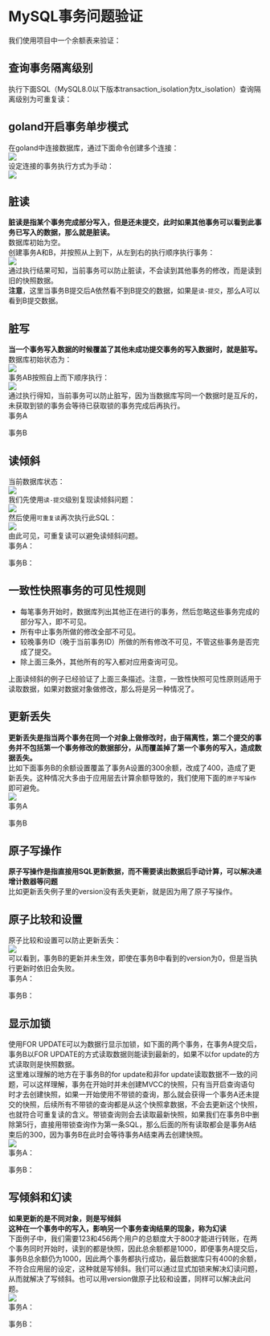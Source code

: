 # MySQL事务问题验证

我们使用项目中一个余额表来验证：

## 查询事务隔离级别 <a id="wiz-toc-0-919485872"></a>

执行下面SQL（MySQL8.0以下版本transaction\_isolation为tx\_isolation）查询隔离级别为可重复读：

## goland开启事务单步模式 <a id="wiz-toc-1-2142266703"></a>

在goland中连接数据库，通过下面命令创建多个连接：  
 ![](../../.gitbook/assets/83460837.png)  
 设定连接的事务执行方式为手动：  
 ![](../../.gitbook/assets/83510532.png)

## 脏读 <a id="wiz-toc-2-1220124985"></a>

**脏读是指某个事务完成部分写入，但是还未提交，此时如果其他事务可以看到此事务已写入的数据，那么就是脏读。**  
 数据库初始为空。  
 创建事务A和B，并按照从上到下，从左到右的执行顺序执行事务：  
 ![](../../.gitbook/assets/83632167.png)  
 通过执行结果可知，当前事务可以防止脏读，不会读到其他事务的修改，而是读到旧的快照数据。  
 **注意**，这里当事务B提交后A依然看不到B提交的数据，如果是`读-提交`，那么A可以看到B提交数据。

## 脏写 <a id="wiz-toc-3-1859851203"></a>

**当一个事务写入数据的时候覆盖了其他未成功提交事务的写入数据时，就是脏写。**  
 数据库初始状态为：  
 ![](../../.gitbook/assets/83935570.png)  
 事务AB按照自上而下顺序执行：  
 ![](../../.gitbook/assets/84430435.png)  
 通过执行得知，当前事务可以防止脏写，因为当数据库写同一个数据时是互斥的，未获取到锁的事务会等待已获取锁的事务完成后再执行。  
 事务A

事务B

## 读倾斜 <a id="wiz-toc-4-986447202"></a>

当前数据库状态：  
 ![](../../.gitbook/assets/84741098.png)  
 我们先使用`读-提交`级别复现读倾斜问题：  
 ![](../../.gitbook/assets/85524960.png)  
 然后使用`可重复读`再次执行此SQL：  
 ![](../../.gitbook/assets/85663212.png)  
 由此可见，可重复读可以避免读倾斜问题。  
 事务A：

事务B：

## 一致性快照事务的可见性规则 <a id="wiz-toc-5-1706903531"></a>

* 每笔事务开始时，数据库列出其他正在进行的事务，然后忽略这些事务完成的部分写入，即不可见。
* 所有中止事务所做的修改全部不可见。
* 较晚事务ID（晚于当前事务ID）所做的所有修改不可见，不管这些事务是否完成了提交。
* 除上面三条外，其他所有的写入都对应用查询可见。

上面读倾斜的例子已经验证了上面三条描述。注意，一致性快照可见性原则适用于读取数据，如果对数据对象做修改，那么将是另一种情况了。

## 更新丢失 <a id="wiz-toc-6-978728015"></a>

**更新丢失是指当两个事务在同一个对象上做修改时，由于隔离性，第二个提交的事务并不包括第一个事务修改的数据部分，从而覆盖掉了第一个事务的写入，造成数据丢失。**  
 比如下面事务B的余额设置覆盖了事务A设置的300余额，改成了400，造成了更新丢失。这种情况大多由于应用层去计算余额导致的，我们使用下面的`原子写操作`即可避免。  
 ![](../../.gitbook/assets/30138891.png)  
 事务A

事务B

## 原子写操作 <a id="wiz-toc-7-1735572237"></a>

**原子写操作是指直接用SQL更新数据，而不需要读出数据后手动计算，可以解决递增计数器等问题**  
 比如更新丢失例子里的version没有丢失更新，就是因为用了原子写操作。

## 原子比较和设置 <a id="wiz-toc-8-783747271"></a>

原子比较和设置可以防止更新丢失：  
 ![](../../.gitbook/assets/29456330.png)  
 可以看到，事务B的更新并未生效，即使在事务B中看到的version为0，但是当执行更新时依旧会失败。  
 事务A：

事务B：

## 显示加锁 <a id="wiz-toc-9-1440558009"></a>

使用FOR UPDATE可以为数据行显示加锁，如下面的两个事务，在事务A提交后，事务B以FOR UPDATE的方式读取数据则能读到最新的，如果不以for update的方式读取则是快照数据。  
 这里难以理解的地方在于事务B的for update和非for update读取数据不一致的问题，可以这样理解，事务在开始时并未创建MVCC的快照，只有当开启查询语句时才去创建快照，如果一开始使用不带锁的查询，那么就会获得一个事务A还未提交的快照，后续所有不带锁的查询都是从这个快照拿数据，不会去更新这个快照，也就符合可重复读的含义。带锁查询则会去读取最新快照，如果我们在事务B中删除第5行，直接用带锁查询作为第一条SQL，那么后面的所有读取都会是事务A结束后的300，因为事务B在此时会等待事务A结束再去创建快照。  
 ![](../../.gitbook/assets/31624299.png)  
 事务A：

事务B：

## 写倾斜和幻读 <a id="wiz-toc-10-2122552930"></a>

**如果更新的是不同对象，则是写倾斜**  
 **这种在一个事务中的写入，影响另一个事务查询结果的现象，称为幻读**  
 下面例子中，我们需要123和456两个用户的总额度大于800才能进行转账，在两个事务同时开始时，读到的都是快照，因此总余额都是1000，即便事务A提交后，事务B总余额仍为1000，因此两个事务都执行成功，最后数据库只有400的余额，不符合应用层的设定，这种就是写倾斜。我们可以通过显式加锁来解决幻读问题，从而就解决了写倾斜。也可以用version做原子比较和设置，同样可以解决此问题。  
 ![](../../.gitbook/assets/32328244.png)  
 事务A：

事务B：

